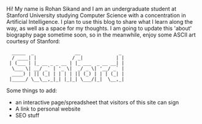 Hi! My name is Rohan Sikand and I am an undergraduate student at Stanford University studying Computer Science with a concentration in Artificial Intelligence. I plan to use this blog to share what I learn along the way, as well as a space for my thoughts. I am going to update this 'about' biography page sometime soon, so in the meanwhile, enjoy some ASCII art courtesy of Stanford:

      _____  _               __              _
      / ____| |             / _|            | |
     | (___ | |_ __ _ _ __ | |_ ___  _ __ __| |
      \___ \| __/ _` | '_ \|  _/ _ \| '__/ _` |
      ____) | || (_| | | | | || (_) | | | (_| |
     |_____/ \__\__,_|_| |_|_| \___/|_|  \__,_|


Some things to add: 
- an interactive page/spreadsheet that visitors of this site can sign 
- A link to personal website 
- SEO stuff 